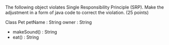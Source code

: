 The following object violates Single Responsibility Principle (SRP). Make the adjustment in a form of java code to correct the violation. (25 points)

Class Pet
petName : String
owner : String
+ makeSound() : String
+ eat() : String
